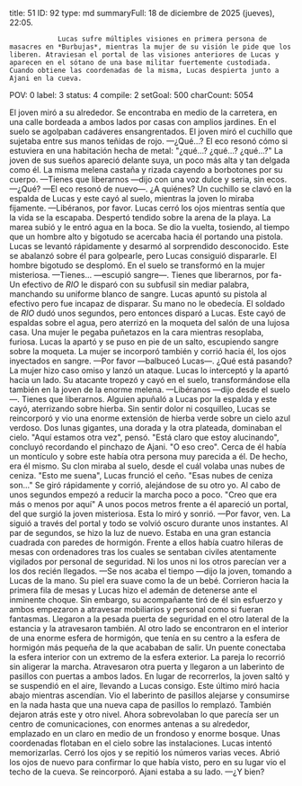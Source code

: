 title:          51
ID:             92
type:           md
summaryFull:    18 de diciembre de 2025 (jueves), 22:05.
                
                Lucas sufre múltiples visiones en primera persona de masacres en *Burbujas*, mientras la mujer de su visión le pide que los liberen. Atraviesan el portal de las visiones anteriores de Lucas y aparecen en el sótano de una base militar fuertemente custodiada. Cuando obtiene las coordenadas de la misma, Lucas despierta junto a Ajani en la cueva.
POV:            0
label:          3
status:         4
compile:        2
setGoal:        500
charCount:      5054


El joven miró a su alrededor.
Se encontraba en medio de la carretera, en una calle bordeada a ambos lados por casas con amplios jardines.
En el suelo se agolpaban cadáveres ensangrentados. El joven miró el cuchillo que sujetaba entre sus manos teñidas de rojo.
—¿Qué...?
El eco resonó cómo si estuviera en una habitación hecha de metal: "¿qué...? ¿qué...? ¿qué...?"
La joven de sus sueños apareció delante suya, un poco más alta y tan delgada como él. La misma melena castaña y rizada cayendo a borbotones por su cuerpo.
—Tienes que liberarnos —dijo con una voz dulce y seria, sin ecos.
—¿Qué? —El eco resonó de nuevo—. ¿A quiénes?
Un cuchillo se clavó en la espalda de Lucas y este cayó al suelo, mientras la joven lo miraba fijamente.
—Libéranos, por favor.
Lucas cerró los ojos mientras sentía que la vida se la escapaba.
Despertó tendido sobre la arena de la playa. La marea subió y le entró agua en la boca. Se dio la vuelta, tosiendo, al tiempo que un hombre alto y bigotudo se acercaba hacia él portando una pistola.
Lucas se levantó rápidamente y desarmó al sorprendido desconocido. Este se abalanzó sobre él para golpearle, pero Lucas consiguió dispararle.
El hombre bigotudo se desplomó. En el suelo se transformó en la mujer misteriosa.
—Tienes... —escupió sangre—. Tienes que liberarnos, por fa-
Un efectivo de *RIO* le disparó con su subfusil sin mediar palabra, manchando su uniforme blanco de sangre.
Lucas apuntó su pistola al efectivo pero fue incapaz de disparar. Su mano no le obedecía.
El soldado de *RIO* dudó unos segundos, pero entonces disparó a Lucas. Este cayó de espaldas sobre el agua, pero aterrizó en la moqueta del salón de una lujosa casa.
Una mujer le pegaba puñetazos en la cara mientras resoplaba, furiosa.
Lucas la apartó y se puso en pie de un salto, escupiendo sangre sobre la moqueta. La mujer se incorporó también y corrió hacia él, los ojos inyectados en sangre.
—Por favor —balbuceó Lucas—. ¿Qué está pasando?
La mujer hizo caso omiso y lanzó un ataque. Lucas lo interceptó y la apartó hacia un lado. Su atacante tropezó y cayó en el suelo, transformándose ella también en la joven de la enorme melena.
—Libéranos —dijo desde el suelo—. Tienes que liberarnos.
Alguien apuñaló a Lucas por la espalda y este cayó, aterrizando sobre hierba. Sin sentir dolor ni cosquilleo, Lucas se reincorporó y vio una enorme extensión de hierba verde sobre un cielo azul verdoso. Dos lunas gigantes, una dorada y la otra plateada, dominaban el cielo.
"Aquí estamos otra vez", pensó. "Está claro que estoy alucinando", concluyó recordando el pinchazo de Ajani. "O eso creo".
Cerca de él había un montículo y sobre este había otra persona muy parecida a él.
De hecho, era él mismo.
Su clon miraba al suelo, desde el cuál volaba unas nubes de ceniza.
"Esto me suena", Lucas frunció el ceño. "Esas nubes de ceniza son..."
Se giró rápidamente y corrió, alejándose de su otro yo. Al cabo de unos segundos empezó a reducir la marcha poco a poco.
"Creo que era más o menos por aquí"
A unos pocos metros frente a él apareció un portal, del que surgió la joven misteriosa. Esta lo miró y sonrió.
—Por favor, ven.
La siguió a través del portal y todo se volvió oscuro durante unos instantes.
Al par de segundos, se hizo la luz de nuevo.
Estaba en una gran estancia cuadrada con paredes de hormigón. Frente a ellos había cuatro hileras de mesas con ordenadores tras los cuales se sentaban civiles atentamente vigilados por personal de seguridad. Ni los unos ni los otros parecían ver a los dos recién llegados.
—Se nos acaba el tiempo —dijo la joven, tomando a Lucas de la mano. Su piel era suave como la de un bebé.
Corrieron hacia la primera fila de mesas y Lucas hizo el ademán de detenerse ante el inminente choque. Sin embargo, su acompañante tiró de él sin esfuerzo y ambos empezaron a atravesar mobiliarios y personal como si fueran fantasmas.
Llegaron a la pesada puerta de seguridad en el otro lateral de la estancia y la atravesaron también. Al otro lado se encontraron en el interior de una enorme esfera de hormigón, que tenía en su centro a la esfera de hormigón más pequeña de la que acababan de salir.
Un puente conectaba la esfera interior con un extremo de la esfera exterior. La pareja lo recorrió sin aligerar la marcha. Atravesaron otra puerta y llegaron a un laberinto de pasillos con puertas a ambos lados. En lugar de recorrerlos, la joven saltó y se suspendió en el aire, llevando a Lucas consigo.
Este último miró hacia abajo mientras ascendían. Vio el laberinto de pasillos alejarse y consumirse en la nada hasta que una nueva capa de pasillos lo remplazó. También dejaron atrás este y otro nivel. Ahora sobrevolaban lo que parecía ser un centro de comunicaciones, con enormes antenas a su alrededor, emplazado en un claro en medio de un frondoso y enorme bosque.
Unas coordenadas flotaban en el cielo sobre las instalaciones.
Lucas intentó memorizarlas. Cerró los ojos y se repitió los números varias veces.
Abrió los ojos de nuevo para confirmar lo que había visto, pero en su lugar vio el techo de la cueva. Se reincorporó.
Ajani estaba a su lado.
—¿Y bien?